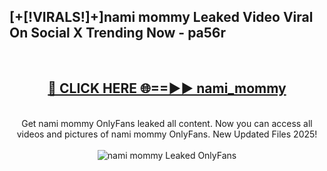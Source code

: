 <h2>[+[!VIRALS!]+]nami mommy Leaked Video Viral On Social X Trending Now - pa56r</h2>
<br>
<div align="center">
<h2><a href="https://libra.edu.pl?nami_mommy" rel="nofollow">🔴 CLICK HERE 🌐==►► nami_mommy</a></h2>
<br>
Get nami mommy OnlyFans leaked all content. Now you can access all videos and pictures of nami mommy OnlyFans. New Updated Files 2025!
<br>
<br>
<a href="https://libra.edu.pl?nami_mommy" rel="nofollow" data-target="animated-image.originalLink"><img src="https://i.ibb.co.com/WyWwxjT/player-gif2.gif" alt="nami mommy Leaked OnlyFans" style="max-width: 100%; display: inline-block;" data-target="animated-image.originalImage"></a>
</div>
<br>